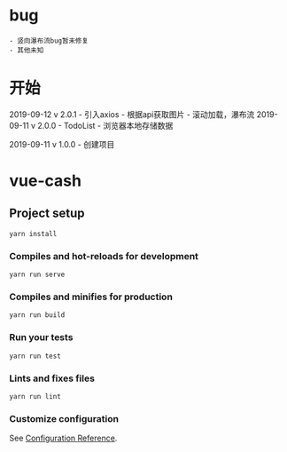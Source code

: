 # bug
    - 竖向瀑布流bug暂未修复
    - 其他未知
# 开始
2019-09-12 v 2.0.1
    - 引入axios
    - 根据api获取图片
    - 滚动加载，瀑布流
2019-09-11 v 2.0.0
    - TodoList
    - 浏览器本地存储数据

2019-09-11 v 1.0.0
    - 创建项目

# vue-cash

## Project setup
```
yarn install
```

### Compiles and hot-reloads for development
```
yarn run serve
```

### Compiles and minifies for production
```
yarn run build
```

### Run your tests
```
yarn run test
```

### Lints and fixes files
```
yarn run lint
```

### Customize configuration
See [Configuration Reference](https://cli.vuejs.org/config/).
